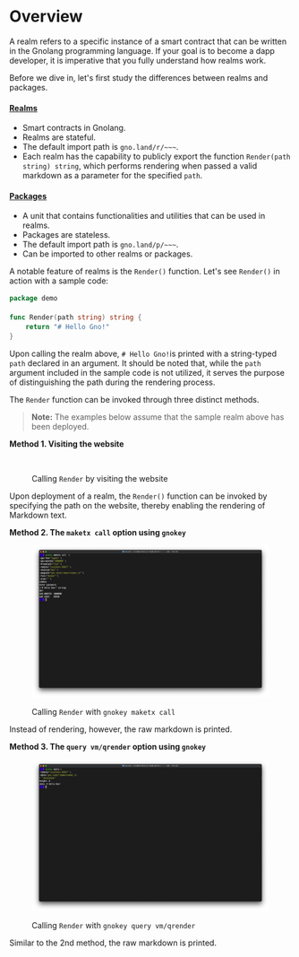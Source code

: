 # Overview

A realm refers to a specific instance of a smart contract that can be written in the Gnolang programming language. If your goal is to become a dapp developer, it is imperative that you fully understand how realms work.

Before we dive in, let's first study the differences between realms and packages.

#### ****[**Realms**](https://github.com/gnolang/gno/tree/master/examples/gno.land/r)****

* Smart contracts in Gnolang.
* Realms are stateful.
* The default import path is `gno.land/r/~~~`.
* Each realm has the capability to publicly export the function `Render(path string) string`, which performs rendering when passed a valid markdown as a parameter for the specified `path`.

#### ****[**Packages**](https://github.com/gnolang/gno/tree/master/examples/gno.land/p/demo)****

* A unit that contains functionalities and utilities that can be used in realms.
* Packages are stateless.
* The default import path is `gno.land/p/~~~`.
* Can be imported to other realms or packages.

A notable feature of realms is the `Render()` function. Let's see `Render()` in action with a sample code:

```go
package demo

func Render(path string) string {
	return "# Hello Gno!"
}
```

Upon calling the realm above, `# Hello Gno!`is printed with a string-typed `path` declared in an argument. It should be noted that, while the `path` argument included in the sample code is not utilized, it serves the purpose of distinguishing the path during the rendering process.

The `Render` function can be invoked through three distinct methods.

> **Note:** The examples below assume that the sample realm above has been deployed.

**Method 1. Visiting the website**

<figure><img src="../../.gitbook/assets/img01.png" alt=""><figcaption><p>Calling <code>Render</code> by visiting the website</p></figcaption></figure>

Upon deployment of a realm, the `Render()` function can be invoked by specifying the path on the website, thereby enabling the rendering of Markdown text.

**Method 2. The `maketx call` option using `gnokey`**

<figure><img src="../../.gitbook/assets/img02.png" alt=""><figcaption><p>Calling <code>Render</code> with <code>gnokey maketx call</code></p></figcaption></figure>

Instead of rendering, however, the raw markdown is printed.

**Method 3. The `query vm/qrender` option using `gnokey`**

<figure><img src="../../.gitbook/assets/img03.png" alt=""><figcaption><p>Calling <code>Render</code> with <code>gnokey query vm/qrender</code></p></figcaption></figure>

Similar to the 2nd method, the raw markdown is printed.
